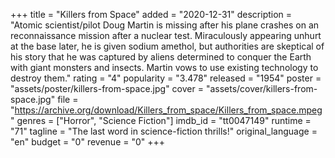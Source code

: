 +++
title = "Killers from Space"
added = "2020-12-31"
description = "Atomic scientist/pilot Doug Martin is missing after his plane crashes on an reconnaissance mission after a nuclear test. Miraculously appearing unhurt at the base later, he is given sodium amethol, but authorities are skeptical of his story that he was captured by aliens determined to conquer the Earth with giant monsters and insects. Martin vows to use existing technology to destroy them."
rating = "4"
popularity = "3.478"
released = "1954"
poster = "assets/poster/killers-from-space.jpg"
cover = "assets/cover/killers-from-space.jpg"
file = "https://archive.org/download/Killers_from_space/Killers_from_space.mpeg"
genres = ["Horror", "Science Fiction"]
imdb_id = "tt0047149"
runtime = "71"
tagline = "The last word in science-fiction thrills!"
original_language = "en"
budget = "0"
revenue = "0"
+++